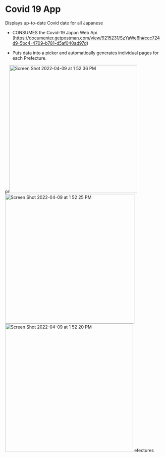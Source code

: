 # Covid 19 App
 Displays up-to-date Covid date for all Japanese
 
 - CONSUMES the Covid-19 Japan Web Api (https://documenter.getpostman.com/view/9215231/SzYaWe6h#ccc724d9-5bc4-4709-b781-d5af040ad97d)

- Puts data into a picker and automatically generates individual pages for each Prefecture.

pr<img width="412" alt="Screen Shot 2022-04-09 at 1 52 36 PM" src="https://user-images.githubusercontent.com/100133514/162557057-93b8f840-e53d-401d-9081-22f3a469118d.png">
<img width="417" alt="Screen Shot 2022-04-09 at 1 52 25 PM" src="https://user-images.githubusercontent.com/100133514/162557059-30192382-d757-42fc-9fd0-bf676e5424a9.png">
<img width="413" alt="Screen Shot 2022-04-09 at 1 52 20 PM" src="https://user-images.githubusercontent.com/100133514/162557060-34ee2dc2-8771-4286-8222-622d8002f7c7.png">
efectures
 
 
